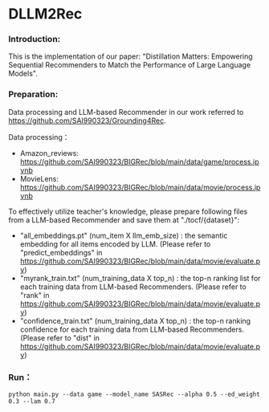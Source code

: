 # DLLM2Rec
### Introduction:
This is the implementation of our paper: "Distillation Matters: Empowering Sequential Recommenders to Match the Performance of Large Language Models".
### Preparation:
Data processing and LLM-based Recommender in our work referred to https://github.com/SAI990323/Grounding4Rec.

Data processing：
* Amazon_reviews: https://github.com/SAI990323/BIGRec/blob/main/data/game/process.ipynb
* MovieLens: https://github.com/SAI990323/BIGRec/blob/main/data/movie/process.ipynb

To effectively utilize teacher's knowledge, please prepare following files from a LLM-based Recommender and save them at "./tocf/{dataset}":
* "all_embeddings.pt" (num_item X llm_emb_size) : the semantic embedding for all items encoded by LLM. (Please refer to "predict_embeddings" in https://github.com/SAI990323/BIGRec/blob/main/data/movie/evaluate.py)
* "myrank_train.txt"  (num_training_data X top_n) : the top-n ranking list for each training data from LLM-based Recommenders. (Please refer to "rank" in https://github.com/SAI990323/BIGRec/blob/main/data/movie/evaluate.py)
* "confidence_train.txt"  (num_training_data X top_n) : the top-n ranking confidence for each training data from LLM-based Recommenders. (Please refer to "dist" in https://github.com/SAI990323/BIGRec/blob/main/data/movie/evaluate.py)
### Run：
```
python main.py --data game --model_name SASRec --alpha 0.5 --ed_weight 0.3 --lam 0.7
```


